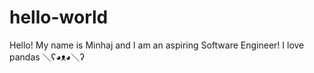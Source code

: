 # hello-world

Hello! My name is Minhaj and I am an aspiring Software Engineer! 
I love pandas ＼ʕ◕ᴥ◕＼ʔ
